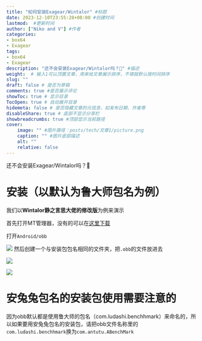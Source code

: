```yaml
---
title: "如何安装Exagear/Wintalor" #标题
date: 2023-12-10T23:55:28+08:00 #创建时间
lastmod:  #更新时间
author: ["Niko and V"] #作者
categories: 
- box64
- Exagear
tags: 
- box64
- Exagear
description: "还不会安装Exagear/Wintalor吗？🤔" #描述
weight:  # 输入1可以顶置文章，用来给文章展示排序，不填就默认按时间排序
slug: ""
draft: false # 是否为草稿
comments: true #是否展示评论
showToc: true # 显示目录
TocOpen: true # 自动展开目录
hidemeta: false # 是否隐藏文章的元信息，如发布日期、作者等
disableShare: true # 底部不显示分享栏
showbreadcrumbs: true #顶部显示当前路径
cover:
    image: "" #图片路径：posts/tech/文章1/picture.png
    caption: "" #图片底部描述
    alt: ""
    relative: false
---
```


还不会安装Exagear/Wintalor吗？🤔
<!--more-->

# 安装（以默认为鲁大师包名为例）

我们以**Wintalor静之言思大佬的修改版**为例来演示

首先打开MT管理器，没有的可以在[这里下载](https://www.coolapk.com/apk/bin.mt.plus)

打开`Android/obb`

![](https://img.h2o-2.org/exagear-winlator-install/exagear-winlator-install-1.webp)
然后创建一个与安装包包名相同的文件夹，把`.obb`的文件放进去

![](https://img.h2o-2.org/exagear-winlator-install/exagear-winlator-install-2.webp)

![](https://img.h2o-2.org/exagear-winlator-install/exagear-winlator-install-3.webp)
# 安兔兔包名的安装包使用需要注意的

因为obb默认都是使用鲁大师的包名（com.ludashi.benchhmark）来命名的，所以如果要用安兔兔包名的安装包，请把obb文件名称里的`com.ludashi.benchhmark`换为`com.antutu.ABenchMark`